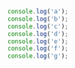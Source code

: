 ```js [hello world] {1,3-5,7}
console.log('a');
console.log('b');
console.log('c');
console.log('d');
console.log('e');
console.log('f');
console.log('g');
```
